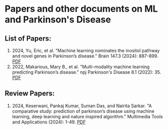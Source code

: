 # Papers and other documents on ML and Parkinson's Disease

## List of Papers:
1. 2024, Yu, Eric, et al. "Machine learning nominates the inositol pathway and novel genes in Parkinson’s disease." Brain 147.3 (2024): 887-899. <a href="ML-PD/2024_BRAIN_Machine learning nominates the inositol pathway and novel genes in Parkinson’s disease.pdf">PDF</a>
2.  2022, Makarious, Mary B., et al. "Multi-modality machine learning predicting Parkinson’s disease." npj Parkinson's Disease 8.1 (2022): 35. <a href="ML-PD/2022_npjPD_Multi-modality machine learning predicting Parkinson’s disease.pdf">PDF</a>

## Review Papers:
1. 2024, Keserwani, Pankaj Kumar, Suman Das, and Nairita Sarkar. "A comparative study: prediction of parkinson’s disease using machine learning, deep learning and nature inspired algorithm." Multimedia Tools and Applications (2024): 1-49. <a href="ML-PD/_Review_2024_A comparative study prediction of parkinson’s disease using machine learning, deep learning and nature inspired algorithm.pdf">PDF</a>





